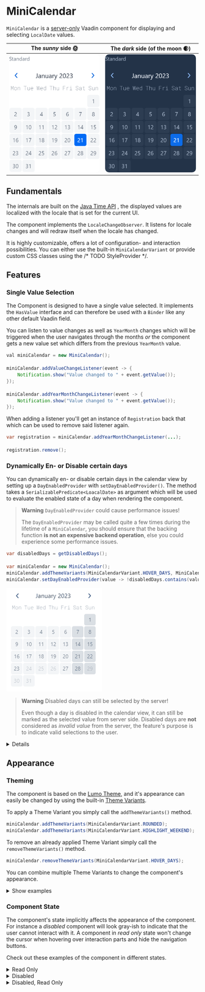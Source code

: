 # MiniCalendar

`MiniCalendar` is a [server-only](https://github.com/vaadin/addon-starter-flow) Vaadin component for displaying and
selecting `LocalDate` values.

|                                              The *sunny* side 🌞                                              |                                          The *dark* side (of the moon 🌒)                                          |
|:-------------------------------------------------------------------------------------------------------------:|:------------------------------------------------------------------------------------------------------------------:|
| <img src="docs/screens/default_standard.png" alt="Default Standard" width="300" style="border-radius: 10px"/> | <img src="docs/screens/dark_default_standard.png" alt="Default Standard" width="300" style="border-radius: 10px"/> |

## Fundamentals
The internals are built on the [Java Time API](https://docs.oracle.com/javase/8/docs/api/java/time/package-summary.html)
, the displayed values are localized with the locale that is set for the current UI.

The component implements the `LocaleChangeObserver`. It listens for locale changes and will redraw itself when the
locale has changed.

It is highly customizable, offers a lot of configuration- and interaction possibilities. You can either use the built-in
`MiniCalendarVariant` or provide custom CSS classes using the /* TODO StyleProvider */.

## Features

### Single Value Selection
The Component is designed to have a single value selected. It implements the `HasValue`
interface and can therefore be used with a `Binder` like any other default Vaadin field.

You can listen to value changes as well as `YearMonth` changes which will be triggered when
the user navigates through the months *or* the component gets a new value set which differs
from the previous `YearMonth` value.

```java
val miniCalendar = new MiniCalendar();

miniCalendar.addValueChangeListener(event -> {
    Notification.show("Value changed to " + event.getValue());
});

miniCalendar.addYearMonthChangeListener(event -> {
    Notification.show("Value changed to " + event.getValue());
});
```

When adding a listener you'll get an instance of `Registration` back that which can be used
to remove said listener again.

```java
var registration = miniCalendar.addYearMonthChangeListener(...);

registration.remove();
```

### Dynamically En- or Disable certain days
You can dynamically en- or disable certain days in the calendar view by setting up a `DayEnabledProvider` with
`setDayEnabledProvider()`. The method takes a `SerializablePredicate<LoacalDate>` as argument which will be used to
evaluate the enabled state of a day when rendering the component.

> **Warning**
> `DayEnabledProvider` could cause performance issues!
>
> The `DayEnabledProvider` may be called quite a few times during the lifetime of a `MiniCalendar`, you should ensure
> that the backing function **is not an expensive backend operation**, else you could experience some performance issues.

```java
var disabledDays = getDisabledDays();

var miniCalendar = new MiniCalendar();
miniCalendar.addThemeVariants(MiniCalendarVariant.HOVER_DAYS, MiniCalendarVariant.HIGHLIGHT_WEEKEND);
miniCalendar.setDayEnabledProvider(value -> !disabledDays.contains(value));
```

<img src="docs/screens/disabled_days.gif" />



> **Warning**
> Disabled days can still be selected by the server!
>
> Even though a day is disabled in the calendar view, it can still be marked as the selected value from server side.
> Disabled days are **not** considered as *invalid value* from the server, the feature's purpose is to indicate valid
> selections to the user.

<details>
    <summary>Details</summary>

```java
var disabledDays = getDisabledDays();

var miniCalendar = new MiniCalendar();
miniCalendar.setValue(disabledDays.get(0));
miniCalendar.addThemeVariants(MiniCalendarVariant.HOVER_DAYS, MiniCalendarVariant.HIGHLIGHT_WEEKEND);
miniCalendar.setDayEnabledProvider(value -> !disabledDays.contains(value));
```
<img src="docs/screens/disabled_days_server_value.gif" />
</details>



## Appearance

### Theming
The component is based on the [Lumo Theme](https://vaadin.com/docs/latest/styling/lumo), and it's appearance can easily
be changed by using the built-in [Theme Variants](https://vaadin.com/docs/latest/styling/lumo/variants).

To apply a Theme Variant you simply call the `addThemeVariants()` method.

```java
miniCalendar.addThemeVariants(MiniCalendarVariant.ROUNDED);
miniCalendar.addThemeVariants(MiniCalendarVariant.HIGHLIGHT_WEEKEND);
```
To remove an already applied Theme Variant simply call the `removeThemeVariants()` method.

```java
miniCalendar.removeThemeVariants(MiniCalendarVariant.HOVER_DAYS);
```

You can combine multiple Theme Variants to change the component's appearance.

<details>
    <summary>Show examples</summary>

#### Highlight weekends

|                                            Light Mode                                            |                                               Dark Mode                                               |
|:------------------------------------------------------------------------------------------------:|:-----------------------------------------------------------------------------------------------------:|
| <img src="docs/screens/default_highlight_weekends.png" width="300" style="border-radius: 10px"/> | <img src="docs/screens/dark_default_highlight_weekends.png" width="300" style="border-radius: 10px"/> |


#### Shifted beginning of the week

|                                               Light Mode                                                |                                                  Dark Mode                                                   |
|:-------------------------------------------------------------------------------------------------------:|:------------------------------------------------------------------------------------------------------------:|
| <img src="docs/screens/default_shifted_beginning_of_week.png" width="300" style="border-radius: 10px"/> | <img src="docs/screens/dark_default_shifted_beginning_of_week.png" width="300" style="border-radius: 10px"/> |


#### Hover days

|                                        Light Mode                                        |                                           Dark Mode                                           |
|:----------------------------------------------------------------------------------------:|:---------------------------------------------------------------------------------------------:|
| <img src="docs/screens/default_hover_days.png" width="300" style="border-radius: 10px"/> | <img src="docs/screens/dark_default_hover_days.png" width="300" style="border-radius: 10px"/> |


#### Rounded

|                                      Light Mode                                       |                                         Dark Mode                                          |
|:-------------------------------------------------------------------------------------:|:------------------------------------------------------------------------------------------:|
| <img src="docs/screens/default_rounded.png" width="300" style="border-radius: 10px"/> | <img src="docs/screens/dark_default_rounded.png" width="300" style="border-radius: 10px"/> |


#### Rounded, Highlight weekends

|                                                Light Mode                                                |                                                   Dark Mode                                                   |
|:--------------------------------------------------------------------------------------------------------:|:-------------------------------------------------------------------------------------------------------------:|
| <img src="docs/screens/default_rounded_highlight_weekends.png" width="300" style="border-radius: 10px"/> | <img src="docs/screens/dark_default_rounded_highlight_weekends.png" width="300" style="border-radius: 10px"/> |

</details>


### Component State
The component's state implicitly affects the appearance of the component. For instance a *disabled* component will look
gray-ish to indicate that the user cannot interact with it. A component in *read only* state won't change the cursor
when hovering over interaction parts and hide the navigation buttons.

Check out these examples of the component in different states.

<details>
    <summary>Read Only</summary>

#### No Theme Variant

|                                       Light Mode                                        |                                          Dark Mode                                           |
|:---------------------------------------------------------------------------------------:|:--------------------------------------------------------------------------------------------:|
| <img src="docs/screens/readonly_standard.png" width="300" style="border-radius: 10px"/> | <img src="docs/screens/dark_readonly_standard.png" width="300" style="border-radius: 10px"/> |

#### Highlight weekends

|                                            Light Mode                                             |                                               Dark Mode                                                |
|:-------------------------------------------------------------------------------------------------:|:------------------------------------------------------------------------------------------------------:|
| <img src="docs/screens/readonly_highlight_weekends.png" width="300" style="border-radius: 10px"/> | <img src="docs/screens/dark_readonly_highlight_weekends.png" width="300" style="border-radius: 10px"/> |


#### Shifted beginning of the week

|                                                Light Mode                                                |                                                   Dark Mode                                                   |
|:--------------------------------------------------------------------------------------------------------:|:-------------------------------------------------------------------------------------------------------------:|
| <img src="docs/screens/readonly_shifted_beginning_of_week.png" width="300" style="border-radius: 10px"/> | <img src="docs/screens/dark_readonly_shifted_beginning_of_week.png" width="300" style="border-radius: 10px"/> |


#### Hover days

|                                        Light Mode                                         |                                           Dark Mode                                            |
|:-----------------------------------------------------------------------------------------:|:----------------------------------------------------------------------------------------------:|
| <img src="docs/screens/readonly_hover_days.png" width="300" style="border-radius: 10px"/> | <img src="docs/screens/dark_readonly_hover_days.png" width="300" style="border-radius: 10px"/> |


#### Rounded

|                                       Light Mode                                       |                                          Dark Mode                                          |
|:--------------------------------------------------------------------------------------:|:-------------------------------------------------------------------------------------------:|
| <img src="docs/screens/readonly_rounded.png" width="300" style="border-radius: 10px"/> | <img src="docs/screens/dark_readonly_rounded.png" width="300" style="border-radius: 10px"/> |


#### Rounded, Highlight weekends

|                                                Light Mode                                                 |                                                   Dark Mode                                                    |
|:---------------------------------------------------------------------------------------------------------:|:--------------------------------------------------------------------------------------------------------------:|
| <img src="docs/screens/readonly_rounded_highlight_weekends.png" width="300" style="border-radius: 10px"/> | <img src="docs/screens/dark_readonly_rounded_highlight_weekends.png" width="300" style="border-radius: 10px"/> |

</details>

<details>
    <summary>Disabled</summary>

#### No Theme Variant

|                                       Light Mode                                        |                                          Dark Mode                                           |
|:---------------------------------------------------------------------------------------:|:--------------------------------------------------------------------------------------------:|
| <img src="docs/screens/disabled_standard.png" width="300" style="border-radius: 10px"/> | <img src="docs/screens/dark_disabled_standard.png" width="300" style="border-radius: 10px"/> |

#### Highlight weekends

|                                            Light Mode                                             |                                               Dark Mode                                                |
|:-------------------------------------------------------------------------------------------------:|:------------------------------------------------------------------------------------------------------:|
| <img src="docs/screens/disabled_highlight_weekends.png" width="300" style="border-radius: 10px"/> | <img src="docs/screens/dark_disabled_highlight_weekends.png" width="300" style="border-radius: 10px"/> |


#### Shifted beginning of the week

|                                                Light Mode                                                |                                                   Dark Mode                                                   |
|:--------------------------------------------------------------------------------------------------------:|:-------------------------------------------------------------------------------------------------------------:|
| <img src="docs/screens/disabled_shifted_beginning_of_week.png" width="300" style="border-radius: 10px"/> | <img src="docs/screens/dark_disabled_shifted_beginning_of_week.png" width="300" style="border-radius: 10px"/> |


#### Hover days

|                                        Light Mode                                         |                                           Dark Mode                                            |
|:-----------------------------------------------------------------------------------------:|:----------------------------------------------------------------------------------------------:|
| <img src="docs/screens/disabled_hover_days.png" width="300" style="border-radius: 10px"/> | <img src="docs/screens/dark_disabled_hover_days.png" width="300" style="border-radius: 10px"/> |


#### Rounded

|                                       Light Mode                                       |                                          Dark Mode                                          |
|:--------------------------------------------------------------------------------------:|:-------------------------------------------------------------------------------------------:|
| <img src="docs/screens/disabled_rounded.png" width="300" style="border-radius: 10px"/> | <img src="docs/screens/dark_disabled_rounded.png" width="300" style="border-radius: 10px"/> |


#### Rounded, Highlight weekends

|                                                Light Mode                                                 |                                                   Dark Mode                                                    |
|:---------------------------------------------------------------------------------------------------------:|:--------------------------------------------------------------------------------------------------------------:|
| <img src="docs/screens/disabled_rounded_highlight_weekends.png" width="300" style="border-radius: 10px"/> | <img src="docs/screens/dark_disabled_rounded_highlight_weekends.png" width="300" style="border-radius: 10px"/> |

</details>

<details>
    <summary>Disabled, Read Only</summary>

#### No Theme Variant

|                                            Light Mode                                            |                                               Dark Mode                                               |
|:------------------------------------------------------------------------------------------------:|:-----------------------------------------------------------------------------------------------------:|
| <img src="docs/screens/disabled_readonly_standard.png" width="300" style="border-radius: 10px"/> | <img src="docs/screens/dark_disabled_readonly_standard.png" width="300" style="border-radius: 10px"/> |

#### Highlight weekends

|                                                 Light Mode                                                 |                                                    Dark Mode                                                    |
|:----------------------------------------------------------------------------------------------------------:|:---------------------------------------------------------------------------------------------------------------:|
| <img src="docs/screens/disabled_readonly_highlight_weekends.png" width="300" style="border-radius: 10px"/> | <img src="docs/screens/dark_disabled_readonly_highlight_weekends.png" width="300" style="border-radius: 10px"/> |


#### Shifted beginning of the week

|                                                    Light Mode                                                     |                                                       Dark Mode                                                        |
|:-----------------------------------------------------------------------------------------------------------------:|:----------------------------------------------------------------------------------------------------------------------:|
| <img src="docs/screens/disabled_readonly_shifted_beginning_of_week.png" width="300" style="border-radius: 10px"/> | <img src="docs/screens/dark_disabled_readonly_shifted_beginning_of_week.png" width="300" style="border-radius: 10px"/> |


#### Hover days

|                                             Light Mode                                             |                                                Dark Mode                                                |
|:--------------------------------------------------------------------------------------------------:|:-------------------------------------------------------------------------------------------------------:|
| <img src="docs/screens/disabled_readonly_hover_days.png" width="300" style="border-radius: 10px"/> | <img src="docs/screens/dark_disabled_readonly_hover_days.png" width="300" style="border-radius: 10px"/> |


#### Rounded

|                                           Light Mode                                            |                                              Dark Mode                                               |
|:-----------------------------------------------------------------------------------------------:|:----------------------------------------------------------------------------------------------------:|
| <img src="docs/screens/disabled_readonly_rounded.png" width="300" style="border-radius: 10px"/> | <img src="docs/screens/dark_disabled_readonly_rounded.png" width="300" style="border-radius: 10px"/> |


#### Rounded, Highlight weekends

|                                                     Light Mode                                                     |                                                        Dark Mode                                                        |
|:------------------------------------------------------------------------------------------------------------------:|:-----------------------------------------------------------------------------------------------------------------------:|
| <img src="docs/screens/disabled_readonly_rounded_highlight_weekends.png" width="300" style="border-radius: 10px"/> | <img src="docs/screens/dark_disabled_readonly_rounded_highlight_weekends.png" width="300" style="border-radius: 10px"/> |

</details>



